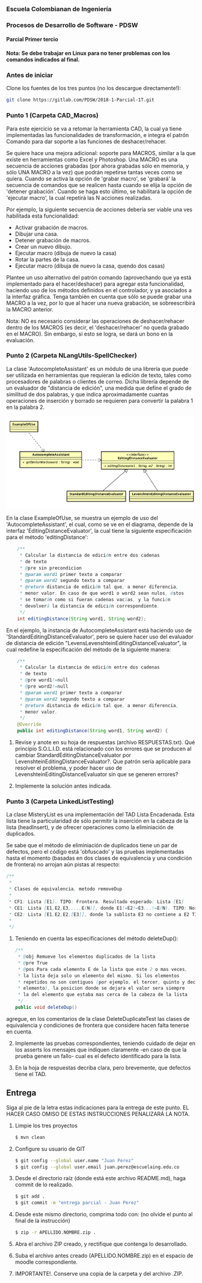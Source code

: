 ### Escuela Colombianan de Ingeniería
### Procesos de Desarrollo de Software - PDSW
#### Parcial Primer tercio

#### Nota: Se debe trabajar en Linux para no tener problemas con los comandos indicados al final.

### Antes de iniciar

Clone los fuentes de los tres puntos (no los descargue directamente!):

```bash
git clone https://gitlab.com/PDSW/2018-1-Parcial-1T.git
```

### Punto 1 (Carpeta CAD_Macros)

Para este ejercicio se va a retomar la herramienta CAD, la cual ya tiene
implementadas las funcionalidades de transformación, e integra el patrón Comando
para dar soporte a las funciones de deshacer/rehacer.

Se quiere hace una mejora adicional: soporte para MACROS, similar a la que
existe en herramientas como Excel y Photoshop. Una MACRO es una secuencia de
acciones grabadas (por ahora grabadas sólo en memoria, y sólo UNA MACRO a la
vez) que podrán repetirse tantas veces como se quiera. Cuando se activa la
opción de 'grabar macro', se 'grabará' la secuencia de comandos que se realicen
hasta cuando se elija la opción de 'detener grabación'. Cuando se haga esto
último, se habilitará la opción de 'ejecutar macro', la cual repetirá las N
acciones realizadas.

Por ejemplo, la siguiente secuencia de acciones debería ser viable una ves
habilitada esta funcionalidad:

* Activar grabación de macros.
* Dibujar una casa.
* Detener grabación de macros.
* Crear un nuevo dibujo.
* Ejecutar macro (dibuja de nuevo la casa)
* Rotar la partes de la casa.
* Ejecutar macro (dibuja de nuevo la casa, quendo dos casas)

Plantee un uso alternativo del patrón comando (aprovechando que ya está
implementado para el hacer/deshacer) para agregar esta funcionalidad, haciendo
uso de los métodos definidos en el controlador, y ya asociados a la interfaz
gráfica. Tenga también en cuenta que sólo se puede grabar una MACRO a la vez,
por lo que al hacer una nueva grabación, se sobreescribirá la MACRO anterior.

Nota: NO es necesario considerar las operaciones de deshacer/rehacer dentro de
los MACROS (es decir, el 'deshacer/rehacer' no queda grabado en el MACRO). Sin
embargo, si esto se logra, se dará un bono en la evaluación.



### Punto 2 (Carpeta NLangUtils-SpellChecker)

La clase 'AutocompleteAssistant' es un módulo de una librería que puede ser
utilizada en herramientas que requieran la edición de texto, tales como
procesadores de palabras o clientes de correo. Dicha librería depende de un
evaluador de "distancia de edición", una medida que define el grado de similitud
de dos palabras, y que indica aproximadamente cuantas operaciones de inserción y
borrado se requieren para convertir la palabra 1 en la palabra 2.

![](img/model-nlang.png)

En la clase ExampleOfUse, se muestra un ejemplo de uso del
'AutocompleteAssistant', el cual, como se ve en el diagrama, depende de la
interfaz 'EditingDistanceEvaluator', la cual tiene la siguiente especificación
para el método 'editingDistance':

```java
    /**
     * Calcular la distancia de edición entre dos cadenas
     * de texto
     * @pre sin precondicion
     * @param word1 primer texto a comparar
     * @param word2 segundo texto a comparar
     * @return distancia de edición tal que, a menor diferencia,
     * menor valor. En caso de que word1 o word2 sean nulos, éstos 
     * se tomarán como si fueran cadenas vacías, y la función
     * devolverá la distancia de edición correspondiente.
     */
    int editingDistance(String word1, String word2);
```

En el ejemplo, la instancia de AutocompleteAssistant está haciendo uso de
'StandardEditingDistanceEvaluator', pero se quiere hacer uso del evaluador de
distancia de edición "LevensLevenshteinEditingDistanceEvaluator", la cual
redefine la especificación del método de la siguiente manera:

```java
    /**
     * Calcular la distancia de edición entre dos cadenas
     * de texto
     * @pre word1!=null
     * @pre word2!=null
     * @param word1 primer texto a comparar
     * @param word2 segundo texto a comparar
     * @return distancia de edición tal que, a menor diferencia,
     * menor valor. 
     */    
    @Override
    public int editingDistance(String word1, String word2) {
```

1. Revise y anote en su hoja de respuestas (archivo RESPUESTAS.txt). Qué
   principio S.O.L.I.D. está relacionado con los errores que se producen al
   cambiar StandardEditingDistanceEvaluator por
   LevenshteinEditingDistanceEvaluator?. Que patrón sería aplicable para
   resolver el problema, y poder hacer uso de
   LevenshteinEditingDistanceEvaluator sin que se generen errores?

2. Implemente la solución antes indicada.

### Punto 3 (Carpeta LinkedListTesting)


La clase MisteryList es una implementación del TAD Lista Encadenada. Esta lista
tiene la particularidad de sólo permitir la inserción en la cabeza de la lista
(headInsert), y de ofrecer operaciones como la eliminiación de duplicados.

Se sabe que el método de eliminiación de duplicados tiene un par de defectos,
pero el código está 'obfuscado' y las pruebas implementadas hasta el momento
(basadas en dos clases de equivalencia y una condición de frontera) no arrojan
aún pistas al respecto:

```java
/**
 *
 * Clases de equivalencia, metodo removeDup
 * 
 * CF1: Lista [E1]. TIPO: Frontera. Resultado esperado: Lista [E1]
 * CE1: Lista [E1,E2,E3,...,E(N)], donde E1!=E2!=E3...!=E(N). TIPO: Normal. Resultado esperado: Lista [E1,E2,E3,...,E(N)]
 * CE2: Lista [E1,E2,E2,[E3]], donde la sublista E3 no contiene a E2 TIPO: Normal. Resultado esperado: Lista [E1,E2,[E3]]
 * 
 */

```

1. Teniendo en cuenta las especificaciones del método deleteDup():

	```java
    /**
     * @obj Remueve los elementos duplicados de la lista
     * @pre True
     * @pos Para cada elemento E de la lista que este 2 o mas veces,
     * la lista deja solo un elemento del mismo. Si los elementos
     * repetidos no son contiguos (por ejemplo, el tercer, quinto y decimo
     * elemento), la posicion donde se dejara el valor sera siempre
     * la del elemento que estaba mas cerca de la cabeza de la lista
     */
    public void deleteDup()
    ```

 agregue, en los comentarios de la clase DeleteDuplicateTest las clases de
 equivalencia y condiciones de frontera que considere hacen falta tenerse en
 cuenta.
 
2. Implemente las pruebas correspondientes, teniendo cuidado de dejar en los asserts los mensajes que indiquen claramente -en caso de que la prueba genere un fallo- cual es el defecto identificado para la lista.

3. En la hoja de respuestas decriba clara, pero brevemente, que defectos tiene el TAD.

## Entrega

Siga al pie de la letra estas indicaciones para la entrega de este punto. EL
HACER CASO OMISO DE ESTAS INSTRUCCIONES PENALIZARÁ LA NOTA.

1. Limpie los tres proyectos

	```bash
    $ mvn clean
    ```

1. Configure su usuario de GIT

	```bash
    $ git config --global user.name "Juan Perez"
    $ git config --global user.email juan.perez@escuelaing.edu.co
    ```

2. Desde el directorio raíz (donde está este archivo README.md), haga commit de
   lo realizado.

	```bash
    $ git add .
    $ git commit -m "entrega parcial - Juan Perez"
    ```


3. Desde este mismo directorio, comprima todo con: (no olvide el punto al final de la instrucción)

	```bash
    $ zip -r APELLIDO.NOMBRE.zip .
    ```
4. Abra el archivo ZIP creado, y rectifique que contenga lo desarrollado.

4. Suba el archivo antes creado (APELLIDO.NOMBRE.zip) en el espacio de moodle correspondiente.

5. IMPORTANTE!. Conserve una copia de la carpeta y del archivo .ZIP.
 

